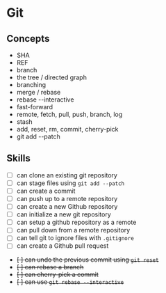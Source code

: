 # Git

## Concepts

* SHA
* REF
* branch
* the tree / directed graph
* branching
* merge / rebase
* rebase --interactive
* fast-forward
* remote, fetch, pull, push, branch, log
* stash
* add, reset, rm, commit, cherry-pick
* git add --patch

## Skills

- [ ] can clone an existing git repository
- [ ] can stage files using `git add --patch`
- [ ] can create a commit
- [ ] can push up to a remote repository
- [ ] can create a new Github repository
- [ ] can initialize a new git repository
- [ ] can setup a github repository as a remote
- [ ] can pull down from a remote repository
- [ ] can tell git to ignore files with `.gitignore`
- [ ] can create a Github pull request
- ~~[ ] can undo the previous commit using `git reset`~~
- ~~[ ] can rebase a branch~~
- ~~[ ] can cherry-pick a commit~~
- ~~[ ] can use `git rebase --interactive`~~
